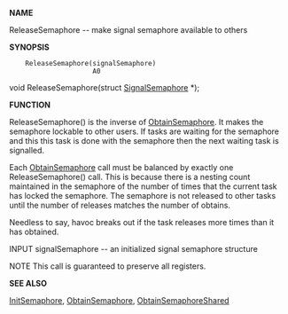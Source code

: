 
**NAME**

ReleaseSemaphore -- make signal semaphore available to others

**SYNOPSIS**

```
    ReleaseSemaphore(signalSemaphore)
                     A0

```
void ReleaseSemaphore(struct [SignalSemaphore](SignalSemaphore) *);

**FUNCTION**

ReleaseSemaphore() is the inverse of [ObtainSemaphore](ObtainSemaphore). It makes
the semaphore lockable to other users.  If tasks are waiting for
the semaphore and this this task is done with the semaphore then
the next waiting task is signalled.

Each [ObtainSemaphore](ObtainSemaphore) call must be balanced by exactly one
ReleaseSemaphore() call.  This is because there is a nesting count
maintained in the semaphore of the number of times that the current
task has locked the semaphore. The semaphore is not released to
other tasks until the number of releases matches the number of
obtains.

Needless to say, havoc breaks out if the task releases more times
than it has obtained.

INPUT
signalSemaphore -- an initialized signal semaphore structure

NOTE
This call is guaranteed to preserve all registers.

**SEE ALSO**

[InitSemaphore](InitSemaphore), [ObtainSemaphore](ObtainSemaphore), [ObtainSemaphoreShared](ObtainSemaphoreShared)
